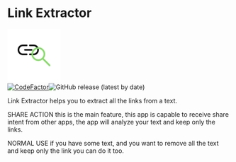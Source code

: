 # Link Extractor

<img alt="Logo" src="resources/logo_with_background.png" width="120" />
<div style="display: flex">
  <a href="https://www.codefactor.io/repository/github/msartore/link-extractor"><img src="https://www.codefactor.io/repository/github/msartore/link-extractor/badge" alt="CodeFactor" /></a>
  <img src="https://img.shields.io/github/v/release/msartore/link-extractor" alt="GitHub release (latest by date)" />
</div>

Link Extractor helps you to extract all the links from a text.

SHARE ACTION
this is the main feature, this app is capable to receive share intent from other apps, the app will analyze your text and keep only the links.

NORMAL USE
if you have some text, and you want to remove all the text and keep only the link you can do it too.

